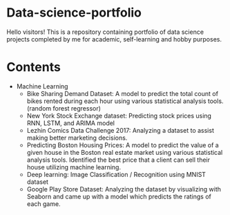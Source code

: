 # Data-science-portfolio
Hello visitors!
This is a repository containing portfolio of data science projects completed by me for academic, self-learning and hobby purposes.

# Contents
- Machine Learning 
  - Bike Sharing Demand Dataset: A model to predict the total count of bikes rented during each hour using various statistical analysis tools. (random forest regressor)
  - New York Stock Exchange dataset: Predicting stock prices using RNN, LSTM, and ARIMA model
  - Lezhin Comics Data Challenge 2017: Analyzing a dataset to assist making better marketing decisions.
  - Predicting Boston Housing Prices: A model to predict the value of a given house in the Boston real estate market using various statistical analysis tools. Identified the best price that a client can sell their house utilizing machine learning. 
  - Deep learning: Image Classification / Recognition using MNIST dataset 
  - Google Play Store Dataset: Analyzing the dataset by visualizing with Seaborn and came up with a model which predicts the ratings of each game. 

  
